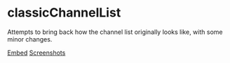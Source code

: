 # classicChannelList

Attempts to bring back how the channel list originally looks like, with some minor changes.

[Embed](https://rawgit.com/intrnl/discordAdditions/master/classicChannelList/themefile.css) [Screenshots](https://imgur.com/a/XJ33i)